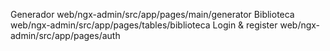 Generador web/ngx-admin/src/app/pages/main/generator
Biblioteca web/ngx-admin/src/app/pages/tables/biblioteca
Login & register web/ngx-admin/src/app/pages/auth
